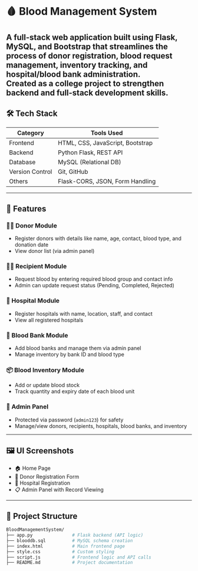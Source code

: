 # 🩸 Blood Management System

A full-stack web application built using **Flask**, **MySQL**, and **Bootstrap** that streamlines the process of **donor registration**, **blood request management**, **inventory tracking**, and **hospital/blood bank administration**.  
Created as a college project to strengthen backend and full-stack development skills.
---

## 🛠 Tech Stack

| Category       | Tools Used                            |
|----------------|----------------------------------------|
| Frontend       | HTML, CSS, JavaScript, Bootstrap       |
| Backend        | Python Flask, REST API                 |
| Database       | MySQL (Relational DB)                  |
| Version Control| Git, GitHub                            |
| Others         | Flask-CORS, JSON, Form Handling        |

---

## 🚀 Features

### 👨‍⚕️ Donor Module
- Register donors with details like name, age, contact, blood type, and donation date
- View donor list (via admin panel)

### 🧍‍♂️ Recipient Module
- Request blood by entering required blood group and contact info
- Admin can update request status (Pending, Completed, Rejected)

### 🏥 Hospital Module
- Register hospitals with name, location, staff, and contact
- View all registered hospitals

### 🏦 Blood Bank Module
- Add blood banks and manage them via admin panel
- Manage inventory by bank ID and blood type

### 📦 Blood Inventory Module
- Add or update blood stock
- Track quantity and expiry date of each blood unit

### 🔐 Admin Panel
- Protected via password (`admin123`) for safety
- Manage/view donors, recipients, hospitals, blood banks, and inventory

---

## 🖼 UI Screenshots
<!-- Replace with your actual images -->
- 🏠 Home Page  
- 📝 Donor Registration Form  
- 🏥 Hospital Registration  
- 📋 Admin Panel with Record Viewing  

---

## 📂 Project Structure

```bash
BloodManagementSystem/
├── app.py               # Flask backend (API logic)
├── blooddb.sql          # MySQL schema creation
├── index.html           # Main frontend page
├── style.css            # Custom styling
├── script.js            # Frontend logic and API calls
├── README.md            # Project documentation
